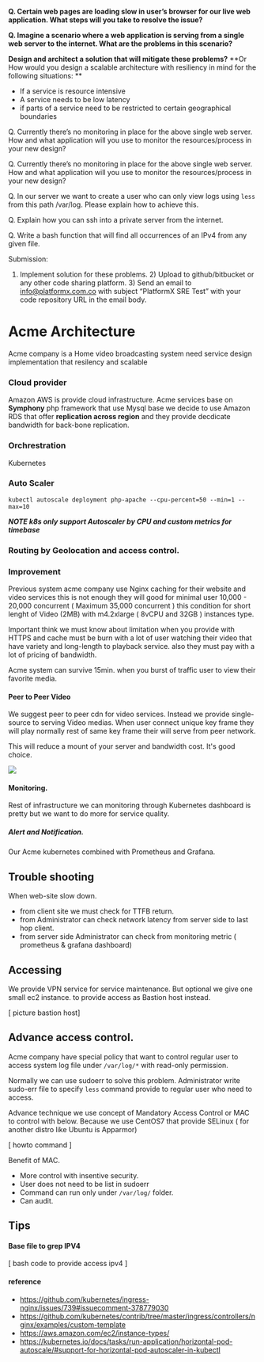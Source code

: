 **Q. Certain web pages are loading slow in user’s browser for our live web application. What
 steps will you take to resolve the issue?**
  
  
**Q. Imagine a scenario where a web application is serving from a single web server to the internet. 
What are the problems in this scenario?** 

**Design and architect a solution that will mitigate these problems?** 
**Or How would you design a scalable architecture with resiliency in mind for the following situations:
**

* If a service is resource intensive 
* A service needs to be low latency 
* if parts of a service need to be restricted to certain geographical boundaries


Q. Currently there’s no monitoring in place for the above single web server. How and
what application will you use to monitor the resources/process in your new design?

Q. Currently there’s no monitoring in place for the above single web server. How and
what application will you use to monitor the resources/process in your new design?
   
Q. In our server we want to create a user who can only view logs using `less` from this
path /var/log. Please explain how to achieve this.


Q. Explain how you can ssh into a private server from the
internet.

Q. Write a bash function that will find all occurrences of an IPv4 from any given
file.

Submission:
1) Implement solution for these problems. 2) Upload to github/bitbucket or any other
code sharing platform. 3) Send an email to info@platformx.com.co with subject
“PlatformX SRE Test” with your
code repository URL in the email
body.


Acme Architecture
==

Acme company is a Home video broadcasting system need service design implementation that
resilency and scalable

### Cloud provider

Amazon AWS is provide cloud infrastructure. Acme services base on **Symphony** php framework that use 
Mysql base we decide to use Amazon RDS that offer **replication across region** and they provide
decdicate bandwidth for back-bone replication.
 

### Orchrestration

Kubernetes 


### Auto Scaler 


```kubectl autoscale deployment php-apache --cpu-percent=50 --min=1 --max=10```

**_NOTE k8s only support Autoscaler by CPU and custom metrics for timebase_**


### Routing by Geolocation and access control.




### Improvement


Previous system acme company use Nginx caching for their website and video services this is 
not enough they will good for minimal user 10,000 - 20,000 concurrent ( Maximum 35,000 concurrent )
this condition for short lenght of Video (2MB) with m4.2xlarge ( 8vCPU and 32GB ) instances type.


Important think we must know about limitation when you provide with HTTPS and 
cache must be burn with a lot of user watching their video that have variety and long-length
to playback service. also they must pay with a lot of pricing of bandwidth.

Acme system can survive 15min. when you burst of traffic user to view their favorite media.
 
#### Peer to Peer Video

We suggest peer to peer cdn for video services. Instead we provide single-source to serving
Video medias. When user connect unique key frame they will play normally rest of 
same key frame their will serve from peer network. 

This will reduce a mount of your server and bandwidth cost. It's good choice. 

![](images/peer5.png)


#### Monitoring. 

Rest of infrastructure we can monitoring through Kubernetes dashboard is pretty but we want
to do more for service quality. 


##### Alert and Notification.

Our Acme kubernetes combined with Prometheus and Grafana. 


## Trouble shooting

When web-site slow down. 

* from client site we must check for TTFB return.
* from Administrator can check network latency from server side to last hop client.
* from server side Administrator can check from monitoring metric ( prometheus & grafana
dashboard)


## Accessing 

We provide VPN service for service maintenance. But optional we give one small ec2 instance.
to provide access as Bastion host instead.

[ picture bastion host]

## Advance access control. 

Acme company have special policy that want to control regular user to access system log file
under ```/var/log/*``` with read-only permission. 

Normally we can use sudoerr to solve this problem. Administrator write sudo-err file to specify
```less``` command provide to regular user who need to access. 

Advance technique we use concept of Mandatory Access Control or MAC to control with below.
Because we use CentOS7 that provide SELinux ( for another distro like Ubuntu is Apparmor)


[ howto command ]

Benefit of MAC. 

* More control with insentive security. 
* User does not need to be list in sudoerr 
* Command can run only under ```/var/log/``` folder.
* Can audit. 


## Tips

#### Base file to grep IPV4 

[ bash code to provide access ipv4 ]


#### reference

* https://github.com/kubernetes/ingress-nginx/issues/739#issuecomment-378779030
* https://github.com/kubernetes/contrib/tree/master/ingress/controllers/nginx/examples/custom-template
* https://aws.amazon.com/ec2/instance-types/
* https://kubernetes.io/docs/tasks/run-application/horizontal-pod-autoscale/#support-for-horizontal-pod-autoscaler-in-kubectl




 


  

